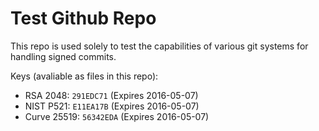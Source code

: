 # Test Github Repo

This repo is used solely to test the capabilities of various git systems for
handling signed commits.

Keys (avaliable as files in this repo):

* RSA 2048: `291EDC71` (Expires 2016-05-07)
* NIST P521: `E11EA17B` (Expires 2016-05-07)
* Curve 25519: `56342EDA` (Expires 2016-05-07)
